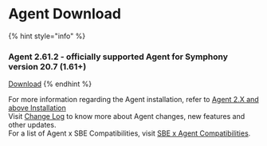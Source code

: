 # Agent Download

{% hint style="info" %}
### Agent 2.61.2 - officially supported Agent for Symphony version 20.7 \(1.61+\)

[Download](https://storage.googleapis.com/sym-platform/developers/rest-api/agent-2.61.2.zip)
{% endhint %}

For more information regarding the Agent installation, refer to [Agent 2.X and above Installation](agent-2.x-and-above-installation.md)  
Visit [Change Log](../change-log.md) to know more about Agent changes, new features and other updates.  
For a list of Agent x SBE Compatibilities, visit [SBE x Agent Compatibilities](sbe-x-agent-compatibility-matrix.md).

